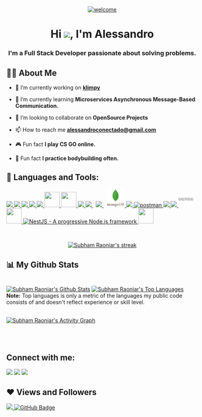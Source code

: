 <div align="center">
  <a href="#"><img  alt="welcome"  width="300px" height="300px" src="https://i.ibb.co/Kqkpxym/welcome.png" /></a>
</div>
  
<h1 align="center">Hi <img src="https://raw.githubusercontent.com/MartinHeinz/MartinHeinz/master/wave.gif" width="30px">, I'm Alessandro</h1>
<h3 align="center">I'm a Full Stack Developer passionate about solving problems.</h3>



## 🙋‍♂️ About Me

- 🔭 I’m currently working on **[klimpy](https://www.klimpy.com/)**

- 🌱 I’m currently learning **Microservices Asynchronous Message-Based Communication.**

- 👯 I’m looking to collaborate on **OpenSource Projects**

- 📫 How to reach me **alessandroconectado@gmail.com**

- 🎮 Fun fact **I play CS GO online.**

- 💪 Fun fact **I practice bodybuilding often.**

## 🚀 Languages and Tools:

<p align="left"> 
    <a href="https://reactjs.org/" target="_blank"> <img src="https://img.icons8.com/color/48/000000/react-native.png"/> </a>
    <a href="https://developer.mozilla.org/en-US/docs/Web/JavaScript" target="_blank"> <img src="https://img.icons8.com/color/48/000000/javascript.png"/> </a> 
    <a href="https://www.w3.org/html/" target="_blank"> <img src="https://img.icons8.com/color/48/000000/html-5.png"/> </a> 
    <a href="https://www.w3schools.com/css/" target="_blank"> <img src="https://img.icons8.com/color/48/000000/css3.png"/> </a> 
    <a href="https://getbootstrap.com" target="_blank"> <img src="https://img.icons8.com/color/48/000000/bootstrap.png"/> </a> 
    <a href="https://quasar.dev/" target="_blank"> <img src="https://cdn.icon-icons.com/icons2/2107/PNG/512/file_type_quasar_icon_130213.png" width="40" height="40"/> </a>
    <a href="https://vuejs.org/" target="_blank"> <img src="https://vuejs.org/images/logo.svg" width="40" height="40"/> </a>
    <a href="https://www.python.org" target="_blank"> <img src="https://img.icons8.com/color/48/000000/python.png"/> </a> 
    <a style="padding-right:8px;" href="https://nodejs.org" target="_blank"> <img src="https://img.icons8.com/color/48/000000/nodejs.png"/> </a> 
    <a style="padding-right:8px;" href="https://www.mysql.com/" target="_blank"> <img src="https://img.icons8.com/fluent/50/000000/mysql-logo.png"/> </a>
    <a href="https://www.mongodb.com/" target="_blank"> <img src="https://raw.githubusercontent.com/devicons/devicon/master/icons/mongodb/mongodb-original-wordmark.svg" alt="mongodb" width="48" height="48"/> </a> 
    <a href="https://firebase.google.com/" target="_blank"> <img src="https://img.icons8.com/color/48/000000/firebase.png"/> </a> 
    <a href="https://postman.com" target="_blank"> <img src="https://www.vectorlogo.zone/logos/getpostman/getpostman-icon.svg" alt="postman" width="45" height="45"/> </a>   
    <a href="https://git-scm.com/" target="_blank"> <img src="https://img.icons8.com/color/48/000000/git.png"/> </a> 
    <a href="https://redux.js.org" target="_blank"> <img src="https://img.icons8.com/color/48/000000/redux.png"/> </a>
    <a href="https://expressjs.com" target="_blank"> <img src="https://raw.githubusercontent.com/devicons/devicon/master/icons/express/express-original-wordmark.svg" alt="express" width="40" height="40"/> </a>
    <a href="https://adonisjs.com/" target="_blank"> <img src="https://docs.adonisjs.com/icons/android-chrome-192x192.png" width="40" height="40"/> </a>
    <a href="https://nestjs.com/" target="_blank"> <img src="https://d33wubrfki0l68.cloudfront.net/e937e774cbbe23635999615ad5d7732decad182a/26072/logo-small.ede75a6b.svg" alt="NestJS - A progressive Node.js framework" width="40" height="40"> </a>
    <a href="https://www.php.net/" target="_blank"> <img src="https://www.php.net/images/php8/logo_php8_1.svg" width="40" height="40"/> </a>
</p>

<!-- [![React Badge](https://img.shields.io/badge/-React-61DBFB?style=for-the-badge&labelColor=black&logo=react&logoColor=61DBFB)](#)  [![Javascript Badge](https://img.shields.io/badge/-Javascript-F0DB4F?style=for-the-badge&labelColor=black&logo=javascript&logoColor=F0DB4F)](#) [![Typescript Badge](https://img.shields.io/badge/-Typescript-007acc?style=for-the-badge&labelColor=black&logo=typescript&logoColor=007acc)](#) [![Nodejs Badge](https://img.shields.io/badge/-Nodejs-3C873A?style=for-the-badge&labelColor=black&logo=node.js&logoColor=3C873A)](#) [![GraphQL Badge](https://img.shields.io/badge/-GraphQl-e535ab?style=for-the-badge&labelColor=black&logo=node.js&logoColor=e535ab)](#) -->
<br/>

<p align="center">
    <a href="https://github.com/SubhamRaoniar28/github-readme-streak-stats">
        <img title="🔥 Get streak stats for your profile at git.io/streak-stats" alt="Subham Raoniar's streak" src="https://github-readme-streak-stats.herokuapp.com/?user=SubhamRaoniar28&theme=black-ice&hide_border=true&stroke=0000&background=060A0CD0"/>
    </a>
</p>

## 📊 My Github Stats

  <br/>
    <a href=""><img alt="Subham Raoniar's Github Stats" src="https://github-readme-stats.vercel.app/api?username=alessandroprudencio&show_icons=true&count_private=true&theme=react&hide_border=true&bg_color=0D1117" /></a>
  <a href=""><img alt="Subham Raoniar's Top Languages" src="https://github-readme-stats.vercel.app/api/top-langs/?username=alessandroprudencio&langs_count=8&count_private=true&layout=compact&theme=react&hide_border=true&bg_color=0D1117" /></a>
  <br/>
  <b>Note:</b> Top languages is only a metric of the languages my public code consists of and doesn't reflect experience or skill level.


<br/>
<br/>

<a href="https://github.com/alessandroprudencio/github-readme-activity-graph"><img alt="Subham Raoniar's Activity Graph" src="https://activity-graph.herokuapp.com/graph?username=alessandroprudencio&bg_color=0D1117&color=5BCDEC&line=5BCDEC&point=FFFFFF&hide_border=true" /></a>

<br/>
<br/>

## Connect with me:
<p align="left">

<a href="https://www.linkedin.com/in/alessandro-prudencio/"><img src="https://img.icons8.com/fluent/48/000000/linkedin.png"/></a>
<a href="https://wa.me/+5567992696705?text=I%27m%20interested%20in%20your%20car%20for%20sale"><img src="https://img.icons8.com/office/48/000000/whatsapp--v1.png"/></a>
<a href="mailto::alessandroconectado@gmail.com"><img src="https://img.icons8.com/fluency/48/000000/gmail.png"/></a>

</p>

## ❤ Views and Followers
<a href="https://github.com/Meghna-DAS/github-profile-views-counter">
    <img src="https://komarev.com/ghpvc/?username=alessandroprudencio">
</a>
<a href="https://github.com/alessandroprudencio?tab=followers"><img src="https://img.shields.io/github/followers/alessandroprudencio?label=Followers&style=social" alt="GitHub Badge"></a>
